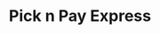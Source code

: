 ---
title: "Pick n Pay Express"
url: /gauteng/pick-n-pay-express-flamigo-street/
shop: convenience
---
